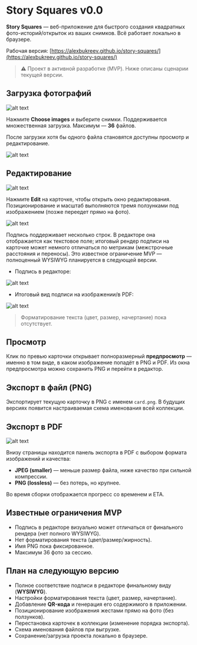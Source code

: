 # Story Squares v0.0

**Story Squares** — веб-приложение для быстрого создания квадратных фото-историй/открыток из ваших снимков. Всё работает локально в браузере.

Рабочая версия: [https://alexbukreev.github.io/story-squares/](https://alexbukreev.github.io/story-squares/)

> ⚠️ Проект в активной разработке (MVP). Ниже описаны сценарии текущей версии.

## Загрузка фотографий

![alt text](pictures/001.png)

Нажмите **Choose images** и выберите снимки. Поддерживается множественная загрузка. Максимум — **36** файлов.

После загрузки хотя бы одного файла становятся доступны просмотр и редактирование.

![alt text](pictures/002.png)

## Редактирование

![alt text](pictures/003.png)

Нажмите **Edit** на карточке, чтобы открыть окно редактирования.
Позиционирование и масштаб выполняются тремя ползунками под изображением (позже переедет прямо на фото).

![alt text](pictures/004.png)

Подпись поддерживает несколько строк. В редакторе она отображается как текстовое поле; итоговый рендер подписи на карточке может немного отличаться по метрикам (межстрочные расстояния и переносы). Это известное ограничение MVP — полноценный WYSIWYG планируется в следующей версии.

* Подпись в редакторе:

![alt text](pictures/005.png)

* Итоговый вид подписи на изображении/в PDF:

![alt text](pictures/006.png)

> Форматирование текста (цвет, размер, начертание) пока отсутствует.

## Просмотр

Клик по превью карточки открывает полноразмерный **предпросмотр** — именно в том виде, в каком изображение попадёт в PNG и PDF. Из окна предпросмотра можно сохранить PNG и перейти в редактор.

## Экспорт в файл (PNG)

Экспортирует текущую карточку в PNG с именем `card.png`. В будущих версиях появится настраиваемая схема именования всей коллекции.

## Экспорт в PDF

![alt text](pictures/007.png)

Внизу страницы находится панель экспорта в PDF с выбором формата изображений и качества:

* **JPEG (smaller)** — меньше размер файла, ниже качество при сильной компрессии.
* **PNG (lossless)** — без потерь, но крупнее.

Во время сборки отображается прогресс со временем и ETA.

## Известные ограничения MVP

* Подпись в редакторе визуально может отличаться от финального рендера (нет полного WYSIWYG).
* Нет форматирования текста (цвет/размер/жирность).
* Имя PNG пока фиксированное.
* Максимум 36 фото за сессию.

## План на следующую версию

* Полное соответствие подписи в редакторе финальному виду (**WYSIWYG**).
* Настройки форматирования текста (цвет, размер, начертание).
* Добавление **QR-кода** и генерация его содержимого в приложении.
* Позиционирование изображения жестами прямо на фото (без ползунков).
* Перестановка карточек в коллекции (изменение порядка экспорта).
* Схема именования файлов при выгрузке.
* Сохранение/загрузка проекта локально в браузере.
